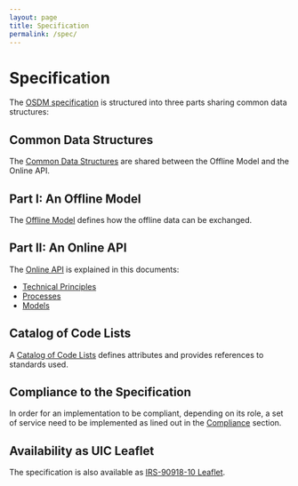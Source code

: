 ```yaml
---
layout: page
title: Specification
permalink: /spec/
---
```


# Specification

The [OSDM specification](./) is structured into three parts sharing common
data structures:

## Common Data Structures

The  [Common Data Structures](./common-data-structures/) are shared between the
Offline Model and the Online API.

## Part I: An Offline Model

The [Offline Model](./offline-model/) defines how the offline data can be exchanged.

## Part II: An Online API

The [Online API](https://app.swaggerhub.com/apis-docs/schlpbch/uic-90918_10_osdm/1.0.0)
is explained in this documents:

- [Technical Principles](./technical-principles/)
- [Processes](./processes/)
- [Models](./models/)

## Catalog of Code Lists

A [Catalog of Code Lists](./catalog-of-code-lists/) defines attributes
and provides references to standards used.

## Compliance to the Specification

In order for an implementation to be compliant, depending on its role, a set of service need to be
implemented as lined out in the [Compliance](./compliance/) section.

## Availability as UIC Leaflet

The specification is also available as [IRS-90918-10 Leaflet](../docs/IRS-90918-10-V2020.pdf).
